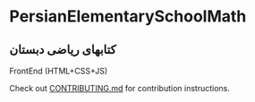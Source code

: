 # PersianElementarySchoolMath
کتابهای ریاضی دبستان
---------------------
FrontEnd (HTML+CSS+JS)

Check out [CONTRIBUTING.md](./CONTRIBUTING.md) for contribution instructions. 